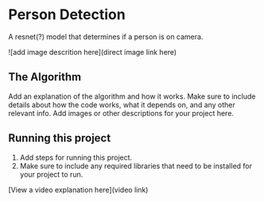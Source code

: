 # Person Detection 

 A resnet(?) model that determines if a person is on camera.

![add image descrition here](direct image link here)

## The Algorithm

Add an explanation of the algorithm and how it works. Make sure to include details about how the code works, what it depends on, and any other relevant info. Add images or other descriptions for your project here. 



## Running this project

1. Add steps for running this project.
2. Make sure to include any required libraries that need to be installed for your project to run.

[View a video explanation here](video link)
